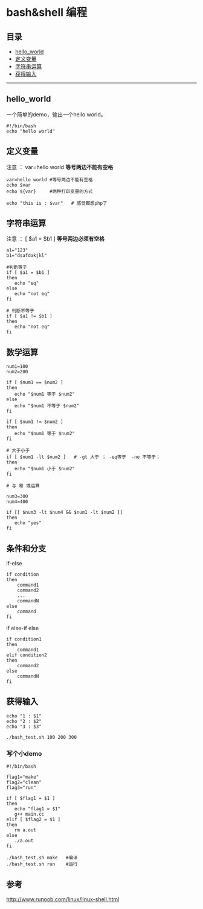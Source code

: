 # bash&shell 编程

## 目录
* [hello_world](#hello_world) 
* [定义变量](#定义变量)
* [字符串运算](#字符串运算)
* [获得输入](#获得输入)

---

## hello_world

一个简单的demo，输出一个hello world。
```
#!/bin/bash
echo "hello world"
```

## 定义变量

注意 ： var=hello world **等号两边不能有空格**
```
var=hello world #等号两边不能有空格
echo $var
echo ${var}     #两种打印变量的方式

echo "this is : $var"   # 感觉都想php了
```

## 字符串运算
注意 ： [ $a1 = $b1 ] **等号两边必须有空格**
```
a1="123"
b1="dsafdakjkl"

#判断等于
if [ $a1 = $b1 ]
then
   echo "eq"
else
   echo "not eq"
fi

# 判断不等于
if [ $a1 != $b1 ]
then
   echo "not eq"
fi
```

## 数学运算

```
num1=100
num2=200

if [ $num1 == $num2 ]
then
   echo "$num1 等于 $num2"
else
   echo "$num1 不等于 $num2"
fi

if [ $num1 != $num2 ]
then
   echo "$num1 等于 $num2"
fi

# 大于小于
if [ $num1 -lt $num2 ]   # -gt 大于 ； -eq等于  -ne 不等于；
then
   echo "$num1 小于 $num2"
fi

# 与 和 或运算

num3=300
num4=400

if [[ $num3 -lt $num4 && $num1 -lt $num2 ]]
then 
   echo "yes"
fi
```

## 条件和分支

if-else
```
if condition
then
    command1 
    command2
    ...
    commandN
else
    command
fi
```

if else-if else
```
if condition1
then
    command1
elif condition2 
then 
    command2
else
    commandN
fi
```


## 获得输入
```
echo "1 : $1"
echo "2 : $2"
echo "3 : $3"
```

```
./bash_test.sh 100 200 300
```


### 写个小demo
```
#!/bin/bash

flag1="make"
flag2="clean"
flag3="run"

if [ $flag1 = $1 ]
then 
   echo "flag1 = $1"
   g++ main.cc
elif [ $flag2 = $1 ]
then
   rm a.out
else
   ./a.out
fi
```

```
./bash_test.sh make   #编译
./bash_test.sh run    #运行
```




## 参考

http://www.runoob.com/linux/linux-shell.html